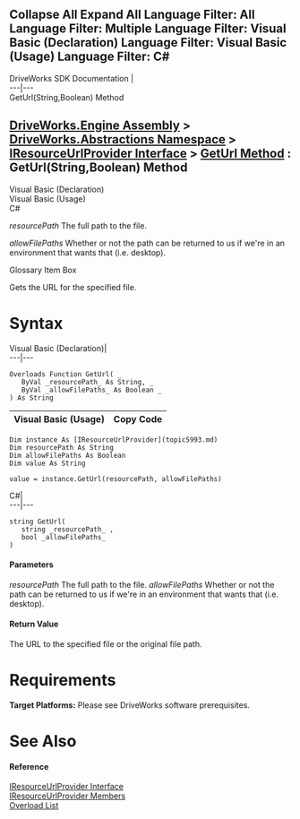 Collapse All Expand All Language Filter: All  Language Filter: Multiple  Language Filter: Visual Basic (Declaration) Language Filter: Visual Basic (Usage) Language Filter: C#  
---  
DriveWorks SDK Documentation  |   
---|---  
GetUrl(String,Boolean) Method   
  
[DriveWorks.Engine Assembly](topic2156.md) > [DriveWorks.Abstractions Namespace](topic5939.md) > [IResourceUrlProvider Interface](topic5993.md) > [GetUrl Method](topic5998.md) : GetUrl(String,Boolean) Method  
---  
  
Visual Basic (Declaration)    
Visual Basic (Usage)    
C# 

_resourcePath_
    The full path to the file.

_allowFilePaths_
    Whether or not the path can be returned to us if we're in an environment that wants that (i.e. desktop).

Glossary Item Box

Gets the URL for the specified file. 

# Syntax

Visual Basic (Declaration)|   
---|---  
      
    
    Overloads Function GetUrl( _
       ByVal _resourcePath_ As String, _
       ByVal _allowFilePaths_ As Boolean _
    ) As String  
  
Visual Basic (Usage)| Copy Code  
---|---  
      
    
    Dim instance As [IResourceUrlProvider](topic5993.md)
    Dim resourcePath As String
    Dim allowFilePaths As Boolean
    Dim value As String
     
    value = instance.GetUrl(resourcePath, allowFilePaths)  
  
C#|   
---|---  
      
    
    string GetUrl( 
       string _resourcePath_ ,
       bool _allowFilePaths_
    )  
  
#### Parameters

 _resourcePath_
    The full path to the file.
_allowFilePaths_
    Whether or not the path can be returned to us if we're in an environment that wants that (i.e. desktop).

#### Return Value

The URL to the specified file or the original file path.

# Requirements

**Target Platforms:** Please see DriveWorks software prerequisites.

# See Also

#### Reference

[IResourceUrlProvider Interface](topic5993.md)   
[IResourceUrlProvider Members](topic5994.md)   
[Overload List](topic5998.md)


